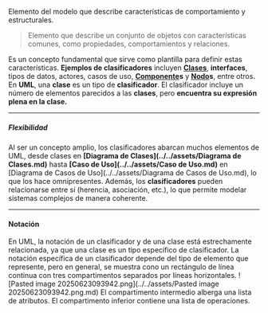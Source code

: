 Elemento del modelo que describe características de comportamiento y estructurales.

> Elemento que describe un conjunto de objetos con características comunes, como propiedades, comportamientos y relaciones.

Es un concepto fundamental que sirve como plantilla para definir estas características.
**Ejemplos de clasificadores** incluyen **[Clases](../../assets/Clases.md)**, **interfaces**, tipos de datos, actores, casos de uso, **[Componente](../../assets/Componente.md)s** y **[Nodo](../../assets/Nodo.md)s**, entre otros.
En **UML**, una **clase** es un tipo de **clasificador**. El clasificador incluye un número de elementos parecidos a las **clases**, pero **encuentra su expresión plena en la clase.**
****
##### **Flexibilidad**
Al ser un concepto amplio, los clasificadores abarcan muchos elementos de UML, desde clases en **[Diagrama de Clases](../../assets/Diagrama de Clases.md)** hasta **[Caso de Uso](../../assets/Caso de Uso.md)** en [Diagrama de Casos de Uso](../../assets/Diagrama de Casos de Uso.md), lo que los hace omnipresentes.
Además, los **clasificadores** pueden relacionarse entre sí (herencia, asociación, etc.), lo que permite modelar sistemas complejos de manera coherente.
****
#### **Notación**
En UML, la notación de un clasificador y de una clase está estrechamente relacionada, ya que una clase es un tipo específico de clasificador.
La notación específica de un clasificador depende del tipo de elemento que represente, pero en general, se muestra cono un rectángulo de línea continua con tres compartimentos separados por líneas horizontales.
![Pasted image 20250623093942.png](../../assets/Pasted image 20250623093942.png.md)
El compartimento intermedio alberga una lista de atributos. El compartimento inferior contiene una lista de operaciones.